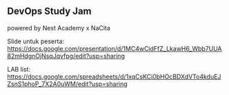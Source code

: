 ## DevOps Study Jam

powered by Nest Academy x NaCita

Slide untuk peserta: https://docs.google.com/presentation/d/1MC4wCidFfZ_LkawH6_Wbb7UUA82mHdgnOjNsqJqvfpg/edit?usp=sharing

LAB list: https://docs.google.com/spreadsheets/d/1xqCsKCi0bHOcBDXdVTo4kduEJZsnS1phoP_7X2A0uWM/edit?usp=sharing
